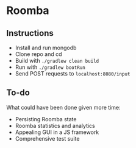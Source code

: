 # Roomba
## Instructions
- Install and run mongodb
- Clone repo and cd
- Build with `./gradlew clean build`
- Run with `./gradlew bootRun`
- Send POST requests to `localhost:8080/input`

## To-do
What could have been done given more time:
- Persisting Roomba state
- Roomba statistics and analytics
- Appealing GUI in a JS framework
- Comprehensive test suite
